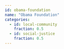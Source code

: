 ```yaml
---
id: obama-foundation
name: "Obama Foundation"
categories:
  - id: local-community
    fraction: 0.5
  - id: social-justice
    fraction: 0.5
--- 
```

